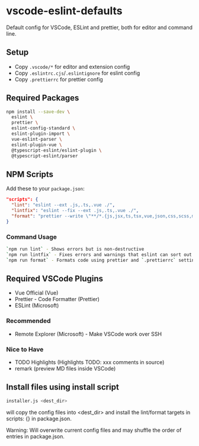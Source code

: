 # vscode-eslint-defaults

Default config for VSCode, ESLint and prettier, both for editor and command line.

## Setup

- Copy `.vscode/*` for editor and extension config
- Copy `.eslintrc.cjs`/`.eslintignore` for eslint config
- Copy `.prettierrc` for prettier config

## Required Packages

```bash
npm install --save-dev \
  eslint \
  prettier \
  eslint-config-standard \
  eslint-plugin-import \
  vue-eslint-parser \
  eslint-plugin-vue \
  @typescript-eslint/eslint-plugin \
  @typescript-eslint/parser
```

## NPM Scripts

Add these to your `package.json`:

```json
"scripts": {
  "lint": "eslint --ext .js,.ts,.vue ./",
  "lintfix": "eslint --fix --ext .js,.ts,.vue ./",
  "format": "prettier --write \"**/*.{js,jsx,ts,tsx,vue,json,css,scss,md}\""
}
```

### Command Usage

```bash
`npm run lint` - Shows errors but is non-destructive
`npm run lintfix` - Fixes errors and warnings that eslint can sort out itself
`npm run format` - Formats code using prettier and `.prettierrc` settings
```

## Required VSCode Plugins

- Vue Official (Vue)
- Prettier - Code Formatter (Prettier)
- ESLint (Microsoft)

### Recommended

- Remote Explorer (Microsoft) - Make VSCode work over SSH

### Nice to Have

- TODO Highlights (Highlights TODO: xxx comments in source)
- remark (preview MD files inside VSCode)

## Install files using install script

```bash
installer.js <dest_dir>
```
will copy the config files into <dest_dir> and install the lint/format targets in
scripts: {} in package.json.

Warning: Will overwrite current config files and may shuffle the order of entries in package.json.

